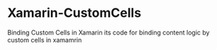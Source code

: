 # Xamarin-CustomCells
Binding Custom Cells in Xamarin
its code for binding content logic by custom cells in xamamrin
